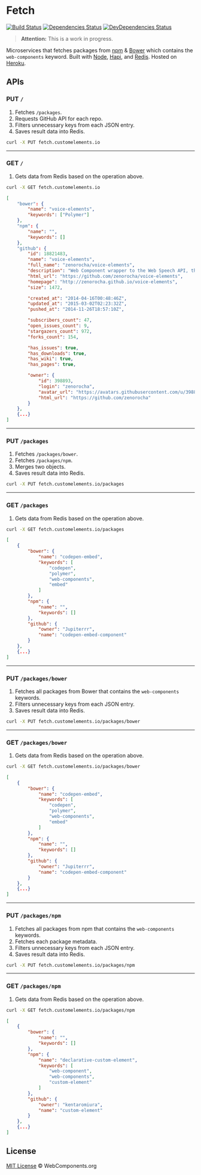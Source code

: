 # Fetch

[![Build Status](http://img.shields.io/travis/customelements/fetch/master.svg?style=flat)](https://travis-ci.org/customelements/fetch)
[![Dependencies Status](http://img.shields.io/david/customelements/fetch.svg?style=flat)](https://david-dm.org/customelements/fetch)
[![DevDependencies Status](http://img.shields.io/david/dev/customelements/fetch.svg?style=flat)](https://david-dm.org/customelements/fetch#info=devDependencies)

> **Attention:** This is a work in progress.

Microservices that fetches packages from [npm](https://www.npmjs.org/) & [Bower](http://bower.io/) which contains the `web-components` keyword. Built with [Node](http://nodejs.org/), [Hapi](http://hapijs.com/), and [Redis](http://redis.io/). Hosted on [Heroku](https://heroku.com/).

## APIs

### PUT `/`

1. Fetches `/packages`.
2. Requests GitHub API for each repo.
3. Filters unnecessary keys from each JSON entry.
4. Saves result data into Redis.

```bash
curl -X PUT fetch.customelements.io
```

---

### GET `/`

1. Gets data from Redis based on the operation above.

```bash
curl -X GET fetch.customelements.io
```

```json
[
    "bower": {
        "name": "voice-elements",
        "keywords": ["Polymer"]
    },
    "npm": {
        "name": "",
        "keywords": []
    },
    "github": {
        "id": 18821483,
        "name": "voice-elements",
        "full_name": "zenorocha/voice-elements",
        "description": "Web Component wrapper to the Web Speech API, that allows you to do voice recognition and speech synthesis using Polymer",
        "html_url": "https://github.com/zenorocha/voice-elements",
        "homepage": "http://zenorocha.github.io/voice-elements",
        "size": 1472,

        "created_at": "2014-04-16T00:48:46Z",
        "updated_at": "2015-03-02T02:23:32Z",
        "pushed_at": "2014-11-26T18:57:10Z",

        "subscribers_count": 47,
        "open_issues_count": 9,
        "stargazers_count": 972,
        "forks_count": 154,

        "has_issues": true,
        "has_downloads": true,
        "has_wiki": true,
        "has_pages": true,

        "owner": {
            "id": 398893,
            "login": "zenorocha",
            "avatar_url": "https://avatars.githubusercontent.com/u/398893?v=3",
            "html_url": "https://github.com/zenorocha"
        }
    },
    {...}
]
```
---

### PUT `/packages`

1. Fetches `/packages/bower`.
2. Fetches `/packages/npm`.
2. Merges two objects.
3. Saves result data into Redis.

```sh
curl -X PUT fetch.customelements.io/packages
```

---

### GET `/packages`

1. Gets data from Redis based on the operation above.

```bash
curl -X GET fetch.customelements.io/packages
```

```json
[
    {
        "bower": {
            "name": "codepen-embed",
            "keywords": [
                "codepen",
                "polymer",
                "web-components",
                "embed"
            ]
        },
        "npm": {
            "name": "",
            "keywords": []
        },
        "github": {
            "owner": "Jupiterrr",
            "name": "codepen-embed-component"
        }
    },
    {...}
]
```

---

### PUT `/packages/bower`

1. Fetches all packages from Bower that contains the `web-components` keywords.
2. Filters unnecessary keys from each JSON entry.
3. Saves result data into Redis.

```sh
curl -X PUT fetch.customelements.io/packages/bower
```

---

### GET `/packages/bower`

1. Gets data from Redis based on the operation above.

```bash
curl -X GET fetch.customelements.io/packages/bower
```

```json
[
    {
        "bower": {
            "name": "codepen-embed",
            "keywords": [
                "codepen",
                "polymer",
                "web-components",
                "embed"
            ]
        },
        "npm": {
            "name": "",
            "keywords": []
        },
        "github": {
            "owner": "Jupiterrr",
            "name": "codepen-embed-component"
        }
    },
    {...}
]
```

---

### PUT `/packages/npm`

1. Fetches all packages from npm that contains the `web-components` keywords.
2. Fetches each package metadata.
3. Filters unnecessary keys from each JSON entry.
4. Saves result data into Redis.

```sh
curl -X PUT fetch.customelements.io/packages/npm
```

---

### GET `/packages/npm`

1. Gets data from Redis based on the operation above.

```bash
curl -X GET fetch.customelements.io/packages/npm
```

```json
[
    {
        "bower": {
            "name": "",
            "keywords": []
        },
        "npm": {
            "name": "declarative-custom-element",
            "keywords": [
                "web-component",
                "web-components",
                "custom-element"
            ]
        },
        "github": {
            "owner": "kentaromiura",
            "name": "custom-element"
        }
    },
    {...}
]
```

## License

[MIT License](http://webcomponentsorg.mit-license.org/) © WebComponents.org